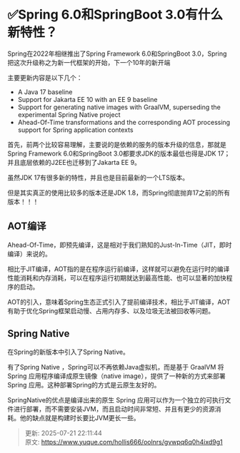 # ✅Spring 6.0和SpringBoot 3.0有什么新特性？

Spring在2022年相继推出了Spring Framework 6.0和SpringBoot 3.0，Spring把这次升级称之为新一代框架的开始，下一个10年的新开端



主要更新内容是以下几个：



+  A Java 17 baseline 
+  Support for Jakarta EE 10 with an EE 9 baseline 
+  Support for generating native images with GraalVM, superseding the experimental Spring Native project 
+  Ahead-Of-Time transformations and the corresponding AOT processing support for Spring application contexts 



首先，前两个比较容易理解，主要说的是依赖的服务的版本升级的信息，那就是Spring Framework 6.0和SpringBoot 3.0都要求JDK的版本最低也得是JDK 17；并且底层依赖的J2EE也迁移到了Jakarta EE 9。



虽然JDK 17有很多新的特性，并且也是目前最新的一个LTS版本。



但是其实真正的使用比较多的版本还是JDK 1.8，而Spring彻底抛弃17之前的所有版本！！！



## AOT编译


Ahead-Of-Time，即预先编译，这是相对于我们熟知的Just-In-Time（JIT，即时编译）来说的。



相比于JIT编译，AOT指的是在程序运行前编译，这样就可以避免在运行时的编译性能消耗和内存消耗，可以在程序运行初期就达到最高性能、也可以显著的加快程序的启动。



AOT的引入，意味着Spring生态正式引入了提前编译技术，相比于JIT编译，AOT有助于优化Spring框架启动慢、占用内存多、以及垃圾无法被回收等问题。



## Spring Native


在Spring的新版本中引入了Spring Native。



有了Spring Native ，Spring可以不再依赖Java虚拟机，而是基于 GraalVM 将 Spring 应用程序编译成原生镜像（native image），提供了一种新的方式来部署 Spring 应用。这种部署Spring的方式是云原生友好的。



SpringNative的优点是编译出来的原生 Spring 应用可以作为一个独立的可执行文件进行部署，而不需要安装JVM，而且启动时间非常短、并且有更少的资源消耗。他的缺点就是构建时长要比JVM更长一些。





> 更新: 2025-07-21 22:11:44  
> 原文: <https://www.yuque.com/hollis666/oolnrs/gvwpq6q0h4ixd9g1>